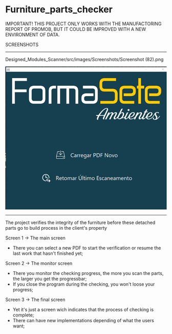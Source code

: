 # Furniture_parts_checker

IMPORTANT! THIS PROJECT ONLY WORKS WITH THE MANUFACTORING REPORT OF PROMOB, BUT IT COULD BE IMPROVED WITH A NEW ENVIRONMENT OF DATA.

SCREENSHOTS
____________________________________________________________________________________________________________________________________
Designed_Modules_Scanner/src/images/Screenshots/Screenshot (82).png

![alt text](https://raw.githubusercontent.com/Gabao-Farias/Furniture_parts_checker/branch/Designed_Modules_Scanner/src/images/Screenshots/Screenshot(82).png)
____________________________________________________________________________________________________________________________________
The project verifies the integrity of the furniture before these detached parts go to build process in the client's property

Screen 1 -> The main screen
  * There you can select a new PDF to start the verification or resume the last work that hasn't finished yet;

Screen 2 -> The monitor screen
  * There you monitor the checking progress, the more you scan the parts, the larger you get the progressbar;
  * If you close the program during the checking, you won't loose your progress;
  
Screen 3 -> The final screen
  * Yet it's just a screen wich indicates that the process of checking is complete;
  * There can have new implementations depending of what the users want;
